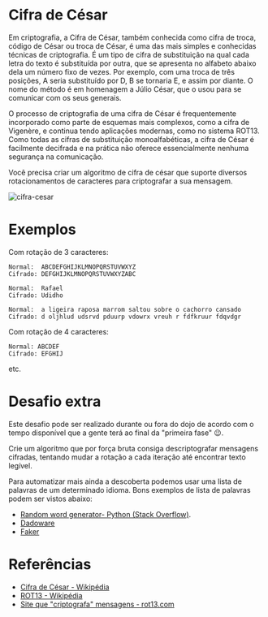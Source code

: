 # Cifra de César

Em criptografia, a Cifra de César, também conhecida como cifra de troca, código de César ou troca de César, é uma das mais simples e conhecidas técnicas de criptografia. É um tipo de cifra de substituição na qual cada letra do texto é substituída por outra, que se apresenta no alfabeto abaixo dela um número fixo de vezes. Por exemplo, com uma troca de três posições, A seria substituído por D, B se tornaria E, e assim por diante. O nome do método é em homenagem a Júlio César, que o usou para se comunicar com os seus generais.

O processo de criptografia de uma cifra de César é frequentemente incorporado como parte de esquemas mais complexos, como a cifra de Vigenère, e continua tendo aplicações modernas, como no sistema ROT13. Como todas as cifras de substituição monoalfabéticas, a cifra de César é facilmente decifrada e na prática não oferece essencialmente nenhuma segurança na comunicação.

Você precisa criar um algoritmo de cifra de césar que suporte diversos rotacionamentos de caracteres para criptografar a sua mensagem.

![cifra-cesar](../images/cifra-cesar.png)

# Exemplos

Com rotação de 3 caracteres:
```
Normal:  ABCDEFGHIJKLMNOPQRSTUVWXYZ
Cifrado: DEFGHIJKLMNOPQRSTUVWXYZABC

Normal:  Rafael
Cifrado: Udidho

Normal:  a ligeira raposa marrom saltou sobre o cachorro cansado
Cifrado: d oljhlud udsrvd pduurp vdowrx vreuh r fdfkruur fdqvdgr
```

Com rotação de 4 caracteres:
```
Normal: ABCDEF
Cifrado: EFGHIJ
```

etc.

# Desafio extra

Este desafio pode ser realizado durante ou fora do dojo de acordo com o tempo disponível que a gente terá ao final da "primeira fase" :wink:.

Crie um algoritmo que por força bruta consiga descriptografar mensagens cifradas, tentando mudar a rotação a cada iteração até encontrar texto legível.

Para automatizar mais ainda a descoberta podemos usar uma lista de palavras de um determinado idioma. Bons exemplos de lista de palavras podem ser vistos abaixo:

- [Random word generator- Python (Stack Overflow)](https://stackoverflow.com/questions/18834636/random-word-generator-python).
- [Dadoware](https://github.com/thoughtworks/dadoware)
- [Faker](https://github.com/joke2k/faker)

# Referências

- [Cifra de César - Wikipédia](https://pt.wikipedia.org/wiki/Cifra_de_C%C3%A9sar)
- [ROT13 - Wikipédia](https://pt.wikipedia.org/wiki/ROT13)
- [Site que "criptografa" mensagens - rot13.com](https://www.rot13.com/)

